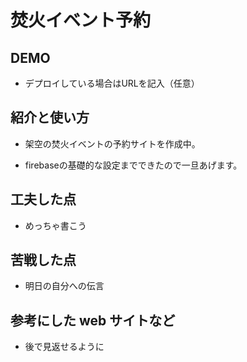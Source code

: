 # 焚火イベント予約

## DEMO

  - デプロイしている場合はURLを記入（任意）

## 紹介と使い方

  - 架空の焚火イベントの予約サイトを作成中。

  - firebaseの基礎的な設定までできたので一旦あげます。

## 工夫した点

  - めっちゃ書こう

## 苦戦した点

  - 明日の自分への伝言

## 参考にした web サイトなど

  - 後で見返せるように